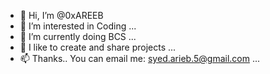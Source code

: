 - 👋 Hi, I’m @0xAREEB
- 👀 I’m interested in Coding ...
- 🌱 I’m currently doing BCS ...
- 💞️ I like to create and share projects ...
- 📫 Thanks.. You can email me: syed.arieb.5@gmail.com ...

<!---
0xAREEB/0xAREEB is a ✨ special ✨ repository because its `README.md` (this file) appears on your GitHub profile.
You can click the Preview link to take a look at your changes.
--->
